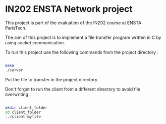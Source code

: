 # IN202 ENSTA Network project

This project is part of the evaluation of the IN202 course at ENSTA ParisTech.

The aim of this project is to implement a file transfer program written in C by using socket communication.

To run this project use the following commands from the project directory :

```bash

make
./server

```
Put the file to transfer in the project directory.

Don't forget to run the client from a different directory to avoid file overwriting :

```bash

mkdir client_folder
cd client_folder
../client myfile

```
